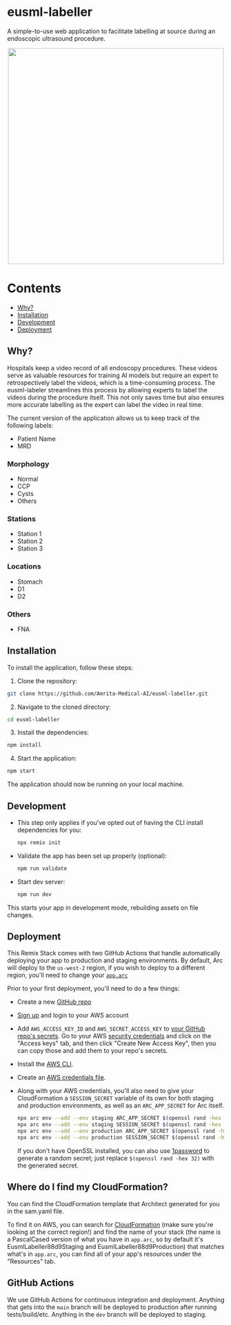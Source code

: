 # eusml-labeller
A simple-to-use web application to facilitate labelling at source during an endoscopic ultrasound procedure.

<p align="center">
  <img src="assets/eusml_labeller_demo.gif" height="500" style="object-fit:contain">
</p>

Contents
========
* [Why?](#why)
* [Installation](#installation)
* [Development](#development)
* [Deployment](#deployment)

## Why?
Hospitals keep a video record of all endoscopy procedures. These videos serve as valuable resources for training AI models but require an expert to retrospectively label the videos, which is a time-consuming process. 
The eusml-labeler streamlines this process by allowing experts to label the videos during the procedure itself. This not only saves time but also ensures more accurate labelling as the expert can label the video in real time.

The current version of the application allows us to keep track of the following labels:
* Patient Name
* MRD
### Morphology
* Normal
* CCP
* Cysts
* Others
 ### Stations
 * Station 1
 * Station 2
 * Station 3
 ### Locations
 * Stomach
 * D1
 * D2
### Others
 * FNA

## Installation
To install the application, follow these steps:

1. Clone the repository:

  ```sh
  git clone https://github.com/Amrita-Medical-AI/eusml-labeller.git
  ```

2. Navigate to the cloned directory:

  ```sh
  cd eusml-labeller
  ```

3. Install the dependencies:

  ```sh
  npm install
  ```

4. Start the application:

  ```sh
  npm start
  ```

The application should now be running on your local machine.

## Development

- This step only applies if you've opted out of having the CLI install dependencies for you:

  ```sh
  npx remix init
  ```

- Validate the app has been set up properly (optional):

  ```sh
  npm run validate
  ```

- Start dev server:

  ```sh
  npm run dev
  ```

This starts your app in development mode, rebuilding assets on file changes.


## Deployment

This Remix Stack comes with two GitHub Actions that handle automatically deploying your app to production and staging environments. By default, Arc will deploy to the `us-west-2` region, if you wish to deploy to a different region, you'll need to change your [`app.arc`](https://arc.codes/docs/en/reference/project-manifest/aws)

Prior to your first deployment, you'll need to do a few things:

- Create a new [GitHub repo](https://repo.new)

- [Sign up](https://portal.aws.amazon.com/billing/signup#/start) and login to your AWS account

- Add `AWS_ACCESS_KEY_ID` and `AWS_SECRET_ACCESS_KEY` to [your GitHub repo's secrets](https://docs.github.com/en/actions/security-guides/encrypted-secrets). Go to your AWS [security credentials](https://console.aws.amazon.com/iam/home?region=us-west-2#/security_credentials) and click on the "Access keys" tab, and then click "Create New Access Key", then you can copy those and add them to your repo's secrets.

- Install the [AWS CLI](https://docs.aws.amazon.com/cli/latest/userguide/getting-started-install.html#getting-started-install-instructions).

- Create an [AWS credentials file](https://docs.aws.amazon.com/cli/latest/userguide/getting-started-quickstart.html#getting-started-quickstart-new).

- Along with your AWS credentials, you'll also need to give your CloudFormation a `SESSION_SECRET` variable of its own for both staging and production environments, as well as an `ARC_APP_SECRET` for Arc itself.

  ```sh
  npx arc env --add --env staging ARC_APP_SECRET $(openssl rand -hex 32)
  npx arc env --add --env staging SESSION_SECRET $(openssl rand -hex 32)
  npx arc env --add --env production ARC_APP_SECRET $(openssl rand -hex 32)
  npx arc env --add --env production SESSION_SECRET $(openssl rand -hex 32)
  ```

  If you don't have OpenSSL installed, you can also use [1password](https://1password.com/password-generator) to generate a random secret; just replace `$(openssl rand -hex 32)` with the generated secret.

## Where do I find my CloudFormation?

You can find the CloudFormation template that Architect generated for you in the sam.yaml file.

To find it on AWS, you can search for [CloudFormation](https://console.aws.amazon.com/cloudformation/home) (make sure you're looking at the correct region!) and find the name of your stack (the name is a PascalCased version of what you have in `app.arc`, so by default it's EusmlLabeller88d9Staging and EusmlLabeller88d9Production) that matches what's in `app.arc`, you can find all of your app's resources under the "Resources" tab.

## GitHub Actions

We use GitHub Actions for continuous integration and deployment. Anything that gets into the `main` branch will be deployed to production after running tests/build/etc. Anything in the `dev` branch will be deployed to staging.
